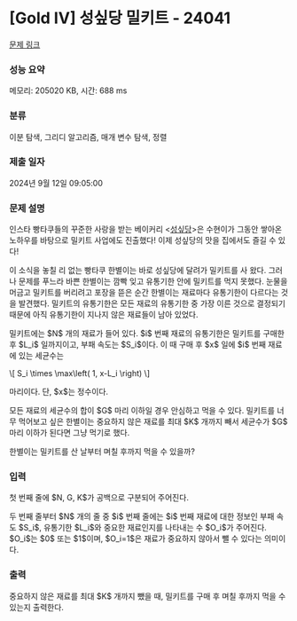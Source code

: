 # [Gold IV] 성싶당 밀키트 - 24041 

[문제 링크](https://www.acmicpc.net/problem/24041) 

### 성능 요약

메모리: 205020 KB, 시간: 688 ms

### 분류

이분 탐색, 그리디 알고리즘, 매개 변수 탐색, 정렬

### 제출 일자

2024년 9월 12일 09:05:00

### 문제 설명

<p>인스타 빵타쿠들의 꾸준한 사랑을 받는 베이커리 <<a href="http://acmicpc.net/problem/20941">성싶당</a>>은 수현이가 그동안 쌓아온 노하우를 바탕으로 밀키트 사업에도 진출했다! 이제 성싶당의 맛을 집에서도 즐길 수 있다!</p>

<p>이 소식을 놓칠 리 없는 빵타쿠 한별이는 바로 성싶당에 달려가 밀키트를 사 왔다. 그러나 문제를 푸느라 바쁜 한별이는 깜빡 잊고 유통기한 안에 밀키트를 먹지 못했다. 눈물을 머금고 밀키트를 버리려고 포장을 뜯은 순간 한별이는 재료마다 유통기한이 다르다는 것을 발견했다. 밀키트의 유통기한은 모든 재료의 유통기한 중 가장 이른 것으로 결정되기 때문에 아직 유통기한이 지나지 않은 재료들이 남아 있었다.</p>

<p>밀키트에는 $N$ 개의 재료가 들어 있다. $i$ 번째 재료의 유통기한은 밀키트를 구매한 후 $L_i$ 일까지이고, 부패 속도는 $S_i$이다. 이 때 구매 후 $x$ 일에 $i$ 번째 재료에 있는 세균수는</p>

<p>\[ S_i \times \max\left( 1, x-L_i \right) \]</p>

<p>마리이다. 단, $x$는 정수이다.</p>

<p>모든 재료의 세균수의 합이 $G$ 마리 이하일 경우 안심하고 먹을 수 있다. 밀키트를 너무 먹어보고 싶은 한별이는 중요하지 않은 재료를 최대 $K$ 개까지 빼서 세균수가 $G$ 마리 이하가 된다면 그냥 먹기로 했다.</p>

<p>한별이는 밀키트를 산 날부터 며칠 후까지 먹을 수 있을까?</p>

### 입력 

 <p>첫 번째 줄에 $N, G, K$가 공백으로 구분되어 주어진다.</p>

<p>두 번째 줄부터 $N$ 개의 줄 중 $i$ 번째 줄에는 $i$ 번째 재료에 대한 정보인 부패 속도 $S_i$, 유통기한 $L_i$와 중요한 재료인지를 나타내는 수 $O_i$가 주어진다. $O_i$는 $0$ 또는 $1$이며, $O_i=1$은 재료가 중요하지 않아서 뺄 수 있다는 의미이다.</p>

### 출력 

 <p>중요하지 않은 재료를 최대 $K$ 개까지 뺐을 때, 밀키트를 구매 후 며칠 후까지 먹을 수 있는지 출력한다.</p>

